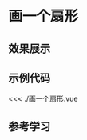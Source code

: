 # 画一个扇形

## 效果展示


<Demo />
<script setup>
import Demo from './画一个扇形.vue'
</script>

## 示例代码

<<< ./画一个扇形.vue


## 参考学习


